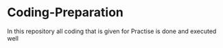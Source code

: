 ﻿# Coding-Preparation
 
In this repository all coding that is given for Practise is done and executed well 
